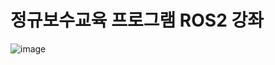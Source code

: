# 정규보수교육 프로그램 ROS2 강좌

![image](https://github.com/SUV-Lab/px4_ros2_lec/assets/88468818/7388652b-f79b-4aea-a3bd-eef27776e91c)
